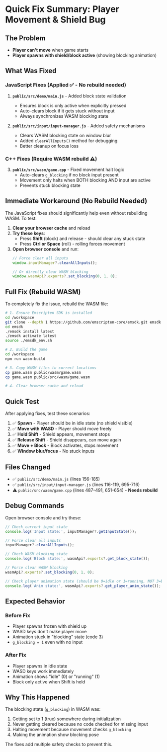 # Quick Fix Summary: Player Movement & Shield Bug

## The Problem
- **Player can't move** when game starts
- **Player spawns with shield/block active** (showing blocking animation)

## What Was Fixed

### JavaScript Fixes (Applied ✅ - No rebuild needed)

1. **`public/src/demo/main.js`** - Added block state validation
   - Ensures block is only active when explicitly pressed
   - Auto-clears block if it gets stuck without input
   - Always synchronizes WASM blocking state

2. **`public/src/input/input-manager.js`** - Added safety mechanisms
   - Clears WASM blocking state on window blur
   - Added `clearAllInputs()` method for debugging
   - Better cleanup on focus loss

### C++ Fixes (Require WASM rebuild ⚠️)

3. **`public/src/wasm/game.cpp`** - Fixed movement halt logic
   - Auto-clears `g_blocking` if no block input present
   - Movement only halts when BOTH blocking AND input are active
   - Prevents stuck blocking state

## Immediate Workaround (No Rebuild Needed)

The JavaScript fixes should significantly help even without rebuilding WASM. To test:

1. **Clear your browser cache** and reload
2. **Try these keys**:
   - Press **Shift** (block) and release - should clear any stuck state
   - Press **Ctrl or Space** (roll) - rolling forces movement
3. **Open browser console** and run:
   ```javascript
   // Force clear all inputs
   window.inputManager?.clearAllInputs();
   
   // Or directly clear WASM blocking
   window.wasmApi?.exports?.set_blocking(0, 1, 0);
   ```

## Full Fix (Rebuild WASM)

To completely fix the issue, rebuild the WASM file:

```bash
# 1. Ensure Emscripten SDK is installed
cd /workspace
git clone --depth 1 https://github.com/emscripten-core/emsdk.git emsdk
cd emsdk
./emsdk install latest
./emsdk activate latest
source ./emsdk_env.sh

# 2. Build the game
cd /workspace
npm run wasm:build

# 3. Copy WASM files to correct locations
cp game.wasm public/wasm/game.wasm
cp game.wasm public/src/wasm/game.wasm

# 4. Clear browser cache and reload
```

## Quick Test

After applying fixes, test these scenarios:

1. ✅ **Spawn** - Player should be in idle state (no shield visible)
2. ✅ **Move with WASD** - Player should move freely
3. ✅ **Hold Shift** - Shield appears, movement stops
4. ✅ **Release Shift** - Shield disappears, can move again
5. ✅ **Move + Block** - Block activates, stops movement
6. ✅ **Window blur/focus** - No stuck inputs

## Files Changed

- ✅ `public/src/demo/main.js` (lines 156-185)
- ✅ `public/src/input/input-manager.js` (lines 116-119, 695-716)
- ⚠️ `public/src/wasm/game.cpp` (lines 487-491, 651-654) - **Needs rebuild**

## Debug Commands

Open browser console and try these:

```javascript
// Check current input state
console.log('Input state:', inputManager?.getInputState());

// Force clear all inputs
inputManager?.clearAllInputs();

// Check WASM blocking state
console.log('Block state:', wasmApi?.exports?.get_block_state());

// Force clear WASM blocking
wasmApi?.exports?.set_blocking(0, 1, 0);

// Check player animation state (should be 0=idle or 1=running, NOT 3=blocking)
console.log('Anim state:', wasmApi?.exports?.get_player_anim_state());
```

## Expected Behavior

### Before Fix
- Player spawns frozen with shield up
- WASD keys don't make player move
- Animation stuck in "blocking" state (code 3)
- `g_blocking = 1` even with no input

### After Fix
- Player spawns in idle state
- WASD keys work immediately
- Animation shows "idle" (0) or "running" (1)
- Block only active when Shift is held

## Why This Happened

The blocking state (`g_blocking`) in WASM was:
1. Getting set to 1 (true) somewhere during initialization
2. Never getting cleared because no code checked for missing input
3. Halting movement because movement checks `g_blocking`
4. Making the animation show blocking pose

The fixes add multiple safety checks to prevent this.